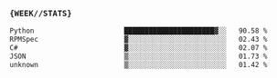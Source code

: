 ### `{WEEK//STATS}` 
<!--START_SECTION:waka-->

```txt
Python                      ██████████████████████▓░░   90.58 %
RPMSpec                     ▓░░░░░░░░░░░░░░░░░░░░░░░░   02.43 %
C#                          ▓░░░░░░░░░░░░░░░░░░░░░░░░   02.07 %
JSON                        ▒░░░░░░░░░░░░░░░░░░░░░░░░   01.73 %
unknown                     ▒░░░░░░░░░░░░░░░░░░░░░░░░   01.42 %
```

<!--END_SECTION:waka-->
